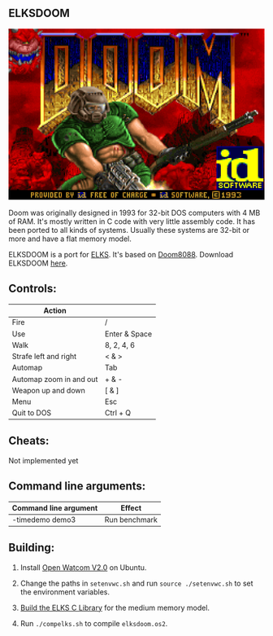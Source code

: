 ## ELKSDOOM
![ELKSDOOM](readme_imgs/elksdoom.png?raw=true)

Doom was originally designed in 1993 for 32-bit DOS computers with 4 MB of RAM.
It's mostly written in C code with very little assembly code.
It has been ported to all kinds of systems.
Usually these systems are 32-bit or more and have a flat memory model.

ELKSDOOM is a port for [ELKS](https://github.com/ghaerr/elks).
It's based on [Doom8088](https://github.com/FrenkelS/Doom8088).
Download ELKSDOOM [here](https://github.com/FrenkelS/elksdoom/releases).

## Controls:
|Action                 |             |
|-----------------------|-------------|
|Fire                   |/            |
|Use                    |Enter & Space|
|Walk                   |8, 2, 4, 6   |
|Strafe left and right  |< & >        |
|Automap                |Tab          |
|Automap zoom in and out|+ & -        |
|Weapon up and down     |[ & ]        |
|Menu                   |Esc          |
|Quit to DOS            |Ctrl + Q     |

## Cheats:
Not implemented yet

## Command line arguments:
|Command line argument|Effect       |
|---------------------|-------------|
|-timedemo demo3      |Run benchmark|

## Building:
1) Install [Open Watcom V2.0](https://github.com/open-watcom/open-watcom-v2) on Ubuntu.

2) Change the paths in `setenvwc.sh` and run `source ./setenvwc.sh` to set the environment variables.

3) [Build the ELKS C Library](https://github.com/ghaerr/elks/wiki/Using-OpenWatcom-C-with-ELKS#build-the-elks-c-library) for the medium memory model.

4) Run `./compelks.sh` to compile `elksdoom.os2`.
